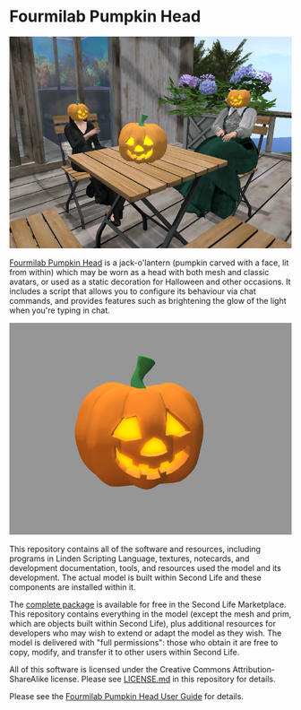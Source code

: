 # Fourmilab Pumpkin Head

![Fourmilab Pumpkin Head](marketplace/images/pumpkin3.png)

[Fourmilab Pumpkin Head](https://marketplace.secondlife.com/p/Fourmilab-Pumpkin-Head-and-Decoration/22695803)
is a jack-o'lantern (pumpkin carved with a face, lit from within) which 
may be worn as a head with both mesh and classic avatars, or used as a 
static decoration for Halloween and other occasions.   It includes a 
script that allows you to configure its behaviour via chat commands, 
and provides features such as brightening the glow of the light when 
you're typing in chat.

![Fourmilab Pumpkin Head](marketplace/images/pumpkin5.png)

This repository contains all of the software and resources, including 
programs in Linden Scripting Language, textures, notecards, and 
development documentation, tools, and resources used the model and its 
development.  The actual model is built within Second Life and these 
components are installed within it.

The
[complete package](https://marketplace.secondlife.com/p/Fourmilab-Pumpkin-Head-and-Decoration/22695803)
is available for free in the Second Life Marketplace.  This repository 
contains everything in the model (except the mesh and prim, which are 
objects built within Second Life), plus additional resources for 
developers who may wish to extend or adapt the model as they wish.  The 
model is delivered with "full permissions": those who obtain it are 
free to copy, modify, and transfer it to other users within Second 
Life.

All of this software is licensed under the Creative Commons 
Attribution-ShareAlike license.  Please see
[LICENSE.md](LICENSE.md) in this repository for details.

Please see the
[Fourmilab Pumpkin Head User Guide](notecards/pumpkin_head_user_guide.nc)
for details.

